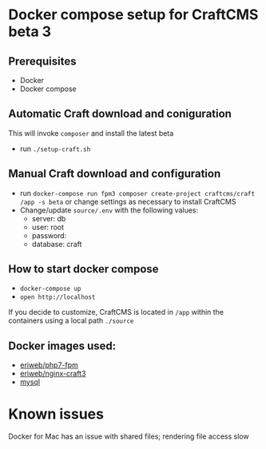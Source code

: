 
# Docker compose setup for CraftCMS beta 3

## Prerequisites
* Docker
* Docker compose


## Automatic Craft download and coniguration
This will invoke `composer` and install the latest beta
* run `./setup-craft.sh`

## Manual Craft download and configuration
* run `docker-compose run fpm3 composer create-project craftcms/craft /app -s beta` or change settings as necessary to install CraftCMS
* Change/update `source/.env` with the following values:
    - server: db
    - user: root
    - password: <empty>
    - database: craft

## How to start docker compose
* `docker-compose up`
* `open http://localhost`

If you decide to customize, CraftCMS is located in `/app` within the containers using a local path `./source`


## Docker images used:
* [eriweb/php7-fpm](https://hub.docker.com/r/eriweb/php7-fpm/)
* [eriweb/nginx-craft3](https://hub.docker.com/r/eriweb/nginx-craft3/)
* [mysql](https://hub.docker.com/_/mysql/)

# Known issues
Docker for Mac has an issue with shared files; rendering file access slow